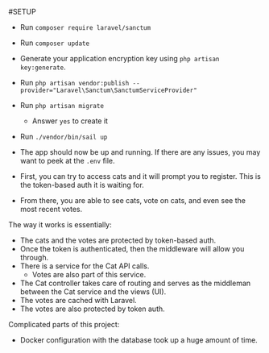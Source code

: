 #SETUP
- Run `composer require laravel/sanctum`
- Run `composer update`
- Generate your application encryption key using `php artisan key:generate`.
- Run `php artisan vendor:publish --provider="Laravel\Sanctum\SanctumServiceProvider"`
- Run `php artisan migrate`
  - Answer `yes` to create it
- Run `./vendor/bin/sail up`

- The app should now be up and running. If there are any issues, you may want to peek at the `.env` file.


- First, you can try to access cats and it will prompt you to register. This is the token-based auth it is waiting for.
- From there, you are able to see cats, vote on cats, and even see the most recent votes.

The way it works is essentially:
  - The cats and the votes are protected by token-based auth.
  - Once the token is authenticated, then the middleware will allow you through.
  - There is a service for the Cat API calls.
    - Votes are also part of this service.
  - The Cat controller takes care of routing and serves as the middleman between the Cat service and the views (UI).
  - The votes are cached with Laravel.
  - The votes are also protected by token auth.

Complicated parts of this project:
- Docker configuration with the database took up a huge amount of time.
